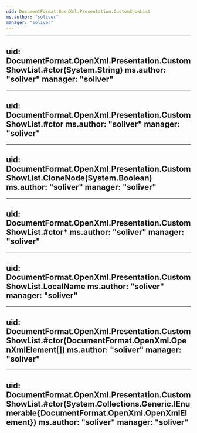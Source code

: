 ```yaml
---
uid: DocumentFormat.OpenXml.Presentation.CustomShowList
ms.author: "soliver"
manager: "soliver"
---
```


---
uid: DocumentFormat.OpenXml.Presentation.CustomShowList.#ctor(System.String)
ms.author: "soliver"
manager: "soliver"
---

---
uid: DocumentFormat.OpenXml.Presentation.CustomShowList.#ctor
ms.author: "soliver"
manager: "soliver"
---

---
uid: DocumentFormat.OpenXml.Presentation.CustomShowList.CloneNode(System.Boolean)
ms.author: "soliver"
manager: "soliver"
---

---
uid: DocumentFormat.OpenXml.Presentation.CustomShowList.#ctor*
ms.author: "soliver"
manager: "soliver"
---

---
uid: DocumentFormat.OpenXml.Presentation.CustomShowList.LocalName
ms.author: "soliver"
manager: "soliver"
---

---
uid: DocumentFormat.OpenXml.Presentation.CustomShowList.#ctor(DocumentFormat.OpenXml.OpenXmlElement[])
ms.author: "soliver"
manager: "soliver"
---

---
uid: DocumentFormat.OpenXml.Presentation.CustomShowList.#ctor(System.Collections.Generic.IEnumerable{DocumentFormat.OpenXml.OpenXmlElement})
ms.author: "soliver"
manager: "soliver"
---
